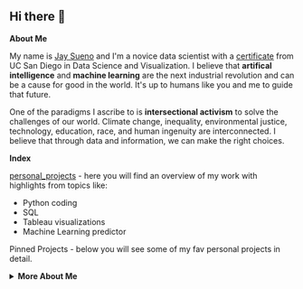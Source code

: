 ## Hi there 👋 

<summary><strong>About Me</strong></summary>

My name is [Jay Sueno](www.linkedin.com/in/jaysueno) and I'm a novice data scientist with a [certificate](https://bootcamp.extension.ucsd.edu/data/) from UC San Diego in Data Science and Visualization. I believe that <strong>artifical intelligence</strong> and <strong>machine learning</strong> are the next industrial revolution and can be a cause for good in the world. It's up to humans like you and me to guide that future. 

One of the paradigms I ascribe to is <strong>intersectional activism</strong> to solve the challenges of our world. Climate change, inequality, environmental justice, technology, education, race, and human ingenuity are interconnected. I believe that through data and information, we can make the right choices. 

<summary><strong>Index</strong></summary>

[personal_projects](www.github.com) - here you will find an overview of my work with highlights from topics like:
- Python coding
- SQL
- Tableau visualizations
- Machine Learning predictor

Pinned Projects - below you will see some of my fav personal projects in detail. 

<details>
    
<summary><strong>More About Me</strong></summary>

- 🔭 I’m currently applying to jobs in Data Science, Machine Learning, Data Analytics, and Project Management. If you are looking for a hardworking team member, look no further!
- 🌱 I’m currently enrolled in Stanford's [Machine Learning Certificate](https://www.coursera.org/learn/machine-learning) by Andrew Ng
- 💬 Ask me about intersectional activism
- 📫 How to reach me: jay.sueno@gmail.com
- 😄 Pronouns: he/him
- ⚡ Fun fact: I've surfed in 6 countries
- ✔ LinkedIn: www.linkedin.com/in/jaysueno
- 📸 Instagram: [@jay_sueno](www.instagram.com/jay_sueno) 
</details>

